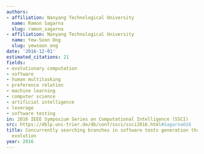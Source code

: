 ```yaml
---
authors:
- affiliation: Nanyang Technological University
  name: Ramon Sagarna
  slug: ramon_sagarna
- affiliation: Nanyang Technological University
  name: Yew-Soon Ong
  slug: yewsoon_ong
date: '2016-12-01'
estimated_citations: 21
fields:
- evolutionary computation
- software
- human multitasking
- preference relation
- machine learning
- computer science
- artificial intelligence
- leverage
- software testing
in: 2016 IEEE Symposium Series on Computational Intelligence (SSCI)
src: https://dblp.uni-trier.de/db/conf/ssci/ssci2016.html#SagarnaO16
title: Concurrently searching branches in software tests generation through multitask
  evolution
year: 2016
---
```

